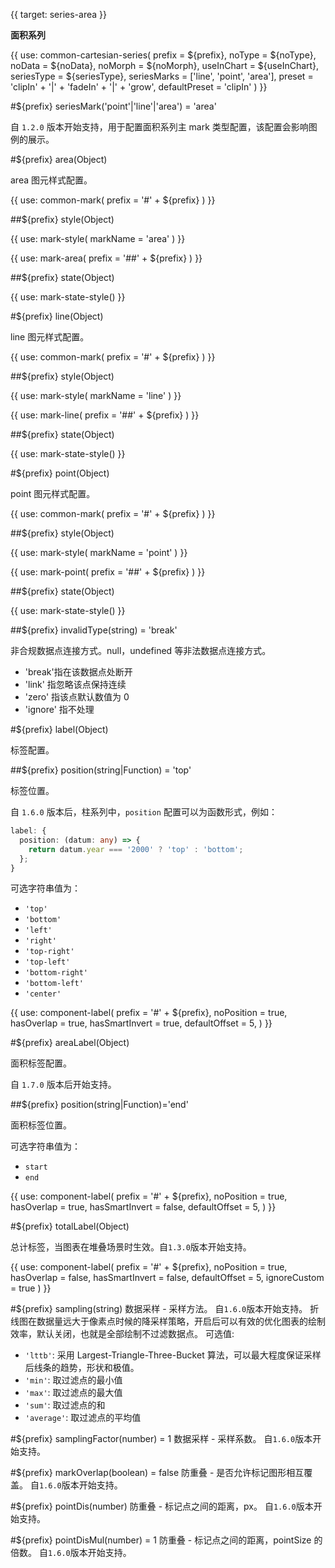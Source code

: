 {{ target: series-area }}

<!-- IAreaSeriesSpec -->

**面积系列**

{{ use: common-cartesian-series(
  prefix = ${prefix},
  noType = ${noType},
  noData = ${noData},
  noMorph = ${noMorph},
  useInChart = ${useInChart},
  seriesType = ${seriesType},
  seriesMarks = ['line', 'point', 'area'],
  preset = 'clipIn' + '|' + 'fadeIn' + '|' + 'grow',
  defaultPreset = 'clipIn'
) }}

#${prefix} seriesMark('point'|'line'|'area') = 'area'

自 `1.2.0` 版本开始支持，用于配置面积系列主 mark 类型配置，该配置会影响图例的展示。

#${prefix} area(Object)

area 图元样式配置。

{{ use: common-mark(
  prefix = '#' + ${prefix}
) }}

##${prefix} style(Object)

{{ use: mark-style(
  markName = 'area'
) }}

{{ use: mark-area(
  prefix = '##' + ${prefix}
) }}

##${prefix} state(Object)

{{ use: mark-state-style() }}

#${prefix} line(Object)

line 图元样式配置。

{{ use: common-mark(
  prefix = '#' + ${prefix}
) }}

##${prefix} style(Object)

{{ use: mark-style(
  markName = 'line'
) }}

{{ use: mark-line(
  prefix = '##' + ${prefix}
) }}

##${prefix} state(Object)

{{ use: mark-state-style() }}

#${prefix} point(Object)

point 图元样式配置。

{{ use: common-mark(
  prefix = '#' + ${prefix}
) }}

##${prefix} style(Object)

{{ use: mark-style(
  markName = 'point'
) }}

{{ use: mark-point(
  prefix = '##' + ${prefix}
) }}

##${prefix} state(Object)

{{ use: mark-state-style() }}

##${prefix} invalidType(string) = 'break'

非合规数据点连接方式。null，undefined 等非法数据点连接方式。

- 'break'指在该数据点处断开
- 'link' 指忽略该点保持连续
- 'zero' 指该点默认数值为 0
- 'ignore' 指不处理

#${prefix} label(Object)

标签配置。

##${prefix} position(string|Function) = 'top'

标签位置。

自 `1.6.0` 版本后，柱系列中，`position` 配置可以为函数形式，例如：

```ts
label: {
  position: (datum: any) => {
    return datum.year === '2000' ? 'top' : 'bottom';
  };
}
```

可选字符串值为：

- `'top'`
- `'bottom'`
- `'left'`
- `'right'`
- `'top-right'`
- `'top-left'`
- `'bottom-right'`
- `'bottom-left'`
- `'center'`

{{ use: component-label(
  prefix = '#' + ${prefix},
  noPosition = true,
  hasOverlap = true,
  hasSmartInvert = true,
  defaultOffset = 5,
) }}

#${prefix} areaLabel(Object)

面积标签配置。

自 `1.7.0` 版本后开始支持。

##${prefix} position(string|Function)='end'

面积标签位置。

可选字符串值为：

- `start`
- `end`

{{ use: component-label(
  prefix = '#' + ${prefix},
  noPosition = true,
  hasOverlap = true,
  hasSmartInvert = false,
  defaultOffset = 5,
) }}

#${prefix} totalLabel(Object)

总计标签，当图表在堆叠场景时生效。自`1.3.0`版本开始支持。

{{ use: component-label(
  prefix = '#' + ${prefix},
  noPosition = true,
  hasOverlap = false,
  hasSmartInvert = false,
  defaultOffset = 5,
  ignoreCustom = true
) }}

#${prefix} sampling(string)
数据采样 - 采样方法。 自`1.6.0`版本开始支持。
折线图在数据量远大于像素点时候的降采样策略，开启后可以有效的优化图表的绘制效率，默认关闭，也就是全部绘制不过滤数据点。
可选值:

- `'lttb'`: 采用 Largest-Triangle-Three-Bucket 算法，可以最大程度保证采样后线条的趋势，形状和极值。
- `'min'`: 取过滤点的最小值
- `'max'`: 取过滤点的最大值
- `'sum'`: 取过滤点的和
- `'average'`: 取过滤点的平均值

#${prefix} samplingFactor(number) = 1
数据采样 - 采样系数。 自`1.6.0`版本开始支持。

#${prefix} markOverlap(boolean) = false
防重叠 - 是否允许标记图形相互覆盖。 自`1.6.0`版本开始支持。

#${prefix} pointDis(number)
防重叠 - 标记点之间的距离，px。 自`1.6.0`版本开始支持。

#${prefix} pointDisMul(number) = 1
防重叠 - 标记点之间的距离，pointSize 的倍数。 自`1.6.0`版本开始支持。
